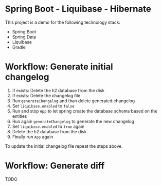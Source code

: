 # Spring Boot - Liquibase - Hibernate
This project is a demo for the following technology stack:
- Spring Boot
- Spring Data
- Liquibase
- Gradle

# Workflow: Generate initial changelog 
1. If exists: Delete the h2 database from the disk
2. If exists: Delete the changelog file 
3. Run `generateChangelog` and than delete generated changelog
4. Set `liquibase.enabled` to `false` 
5. Run and stop `App` to let spring create the database schema based on the entities
6. Run again `generateChangelog` to generate the new changelog 
7. Set `liquibase.enabled` to `true` again
8. Delete the h2 database from the disk
9. Finally run `App` again

To update the initial changelog file repeat the steps above.

# Workflow: Generate diff
TODO


